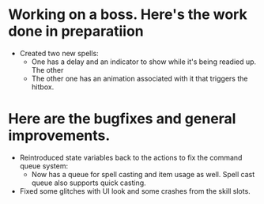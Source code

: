 # Working on a boss. Here's the work done in preparatiion
* Created two new spells:
    * One has a delay and an indicator to show while it's being readied up. The other 
    * The other one has an animation associated with it that triggers the hitbox.
# Here are the bugfixes and general improvements.
* Reintroduced state variables back to the actions to fix the command queue system:
    * Now has a queue for spell casting and item usage as well. Spell cast queue also supports quick casting.
* Fixed some glitches with UI look and some crashes from the skill slots.